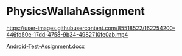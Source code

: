 # PhysicsWallahAssignment

https://user-images.githubusercontent.com/85518522/162254200-446fd50e-17dd-4758-9b34-4982710fe0ab.mp4

[Android-Test-Assignment.docx](https://github.com/roshansharma824/PhysicsWallahAssignment/files/8458414/Android-Test-Assignment.docx)


